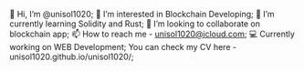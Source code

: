 👋 Hi, I’m @unisol1020;
👀 I’m interested in Blockchain Developing;
🌱 I’m currently learning Solidity and Rust;
💞️ I’m looking to collaborate on blockchain app;
📫 How to reach me - unisol1020@icloud.com;
💻 Currently working on WEB Development; You can check my CV here - unisol1020.github.io/unisol1020/;

